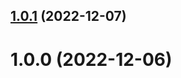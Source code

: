 ## [1.0.1](https://github.com/averichev/veruna-data/compare/v1.0.0...v1.0.1) (2022-12-07)

# 1.0.0 (2022-12-06)
